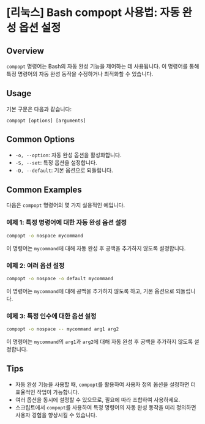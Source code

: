 # [리눅스] Bash compopt 사용법: 자동 완성 옵션 설정

## Overview
`compopt` 명령어는 Bash의 자동 완성 기능을 제어하는 데 사용됩니다. 이 명령어를 통해 특정 명령어의 자동 완성 동작을 수정하거나 최적화할 수 있습니다.

## Usage
기본 구문은 다음과 같습니다:
```
compopt [options] [arguments]
```

## Common Options
- `-o, --option`: 자동 완성 옵션을 활성화합니다.
- `-S, --set`: 특정 옵션을 설정합니다.
- `-D, --default`: 기본 옵션으로 되돌립니다.

## Common Examples
다음은 `compopt` 명령어의 몇 가지 실용적인 예입니다.

### 예제 1: 특정 명령어에 대한 자동 완성 옵션 설정
```bash
compopt -o nospace mycommand
```
이 명령어는 `mycommand`에 대해 자동 완성 후 공백을 추가하지 않도록 설정합니다.

### 예제 2: 여러 옵션 설정
```bash
compopt -o nospace -o default mycommand
```
이 명령어는 `mycommand`에 대해 공백을 추가하지 않도록 하고, 기본 옵션으로 되돌립니다.

### 예제 3: 특정 인수에 대한 옵션 설정
```bash
compopt -o nospace -- mycommand arg1 arg2
```
이 명령어는 `mycommand`의 `arg1`과 `arg2`에 대해 자동 완성 후 공백을 추가하지 않도록 설정합니다.

## Tips
- 자동 완성 기능을 사용할 때, `compopt`를 활용하여 사용자 정의 옵션을 설정하면 더 효율적인 작업이 가능합니다.
- 여러 옵션을 동시에 설정할 수 있으므로, 필요에 따라 조합하여 사용하세요.
- 스크립트에서 `compopt`를 사용하여 특정 명령어의 자동 완성 동작을 미리 정의하면 사용자 경험을 향상시킬 수 있습니다.